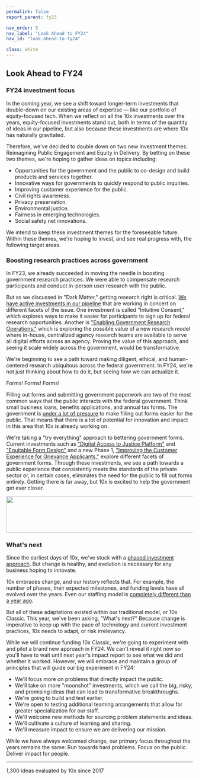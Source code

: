 ```yaml
---
permalink: false
report_parent: fy23

nav_order: 5
nav_label: "Look Ahead to FY24"
nav_id: "look-ahead-to-fy24"

class: white
---
```

## Look Ahead to FY24

### FY24 investment focus

In the coming year, we see a shift toward longer-term investments that double-down on our existing areas of expertise — like our portfolio of equity-focused tech. When we reflect on all the 10x investments over the years, equity-focused investments stand out, both in terms of the quantity of ideas in our pipeline, but also because these investments are where 10x has naturally gravitated. 

Therefore, we've decided to double down on two new investment themes:
 <span class="text-italic">Reimagining Public Engagement</span> and <span class="text-italic">Equity in Delivery</span>. By betting on these two themes, we're hoping to gather ideas on topics including:

- Opportunities for the government and the public to co-design and build products and services together.
- Innovative ways for governments to quickly respond to public inquiries.
- Improving customer experience for the public.
- Civil rights awareness.
- Privacy preservation.
- Environmental justice.
- Fairness in emerging technologies. 
- Social safety net innovations.

We intend to keep these investment themes for the foreseeable future. Within these themes, we're hoping to invest, and see real progress with, the following target areas.

### Boosting research practices across government

In FY23, we already succeeded in moving the needle in boosting government research practices. We were able to compensate research participants and conduct in-person user research with the public.

But as we discussed in "Dark Matter," getting research right is critical. <a class="usa-link" href="{{ '/news/2023-selected-projects' | url }}">We have active investments in our pipeline</a> that are working in concert on different facets of the issue. One investment is called "Intuitive Consent," which explores ways to make it easier for participants to sign up for federal research opportunities. Another is <a class="usa-link usa-link--external" rel="noreferrer" href="https://github.com/orgs/GSA-TTS/projects/38/views/1?pane=issue&itemId=58755647">"Enabling Government Research Operations,"</a> which is exploring the possible value of a new research model where in-house, centralized agency research teams are available to serve all digital efforts across an agency. Proving the value of this approach, and seeing it scale widely across the government, would be transformative.

We're beginning to see a path toward making diligent, ethical, and human-centered research ubiquitous across the federal government. In FY24, we're not just thinking about how to do it, but seeing how we can actualize it.

<p class="text-bold">Forms! Forms! Forms!</p>

Filling out forms and submitting government paperwork are two of the most common ways that the public  interacts with the federal government. Think small business loans, benefits applications, and annual tax forms. The government is <a class="usa-text usa-text--external" rel="noreferrer" href="https://www.congress.gov/bill/115th-congress/house-bill/5759/text">under a lot of pressure</a> to make filling out forms easier for the public. That means that there is a lot of potential for innovation and impact in this area that 10x is already working on. 

We're taking a "try everything" approach to bettering government forms. Current investments such as <a class="usa-link usa-link-external" rel="noreferrer" href="https://github.com/orgs/GSA-TTS/projects/38/views/1?pane=issue&itemId=58755590">"Digital Access to Justice Platform"</a> and <a class="usa-link usa-link-external" rel="noreferrer" href="https://github.com/orgs/GSA-TTS/projects/38/views/1?pane=issue&itemId=57764058">"Equitable Form Design"</a> and a new Phase 1, <a class="usa-link" href="{{ '/news/2024-selected-investments/' | url }}">"Improving the Customer Experience for Grievance Applicants,"</a> explore different facets of government forms. Through these investments, we see a path towards a public experience that consistently meets the standards of the private sector or, in certain cases, eliminates the need for the public to fill out forms entirely. Getting there is far away, but 10x is excited to help  the government get ever closer.

<div class="section-divider margin-top-10">
    <img alt="" src="{{ '/assets/images/impact-reports/whats-next-arrows.svg' | url }}" width="525" height="98">
</div>

### What's next

Since the earliest days of 10x, we've stuck with a <a class="usa-link" href="{{ '/about/' | url }}">phased investment approach</a>. But change is healthy, and evolution is necessary for any business hoping to innovate.

10x embraces change, and our history reflects that. For example, the number of phases, their expected milestones, and funding levels have all evolved over the years. Even our staffing model is <a class="usa-link" href="{{ '/impact/_fy22-impact-report' | url }}">completely different than a year ago</a>.

But all of these adaptations existed within our traditional model, or 10x Classic. This year, we've been asking, "What's next?" Because change is imperative to keep up with the pace of technology and current investment practices, 10x needs to adapt, or risk irrelevancy.

While we will continue funding 10x Classic, we're going to experiment with and pilot a brand new approach in FY24. We can't reveal it right now so you'll have to wait until next year's impact report to see what we did and whether it worked. However, we will embrace and maintain a group of principles that will guide our big experiment in FY24:

<div class="blue-hilighted-insights">
    <ul>
        <li>We'll focus more on problems that directly impact the public.</li>
        <li>We'll take on more "moonshot" investments, which we call the big, risky, and promising ideas that can lead to transformative breakthroughs.</li>
        <li>We're going to build and test earlier.</li>
        <li>We're open to testing additional teaming arrangements that allow for greater specialization for our staff.</li>
        <li>We'll welcome new methods for sourcing problem statements and ideas.</li>
        <li>We'll cultivate a culture of learning and sharing.</li>
        <li>We'll measure impact to ensure we are delivering our mission.</li>
    </ul>
</div>

While we have always welcomed change, our primary focus throughout the years remains the same: Run towards hard problems. Focus on the public. Deliver impact for people.

 <hr>

 <aside class="overview-text medium-wide" role="note">
    <div class="contentRow">
        <span class="hilighted-text"><span class="text-bold">1,300</span></span> ideas evaluated by 10x since 2017
    </div> 
</aside>